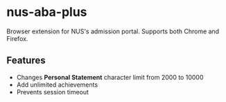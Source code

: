 # nus-aba-plus

Browser extension for NUS's admission portal. Supports both Chrome and Firefox.

## Features

* Changes **Personal Statement** character limit from 2000 to 10000
* Add unlimited achievements
* Prevents session timeout
